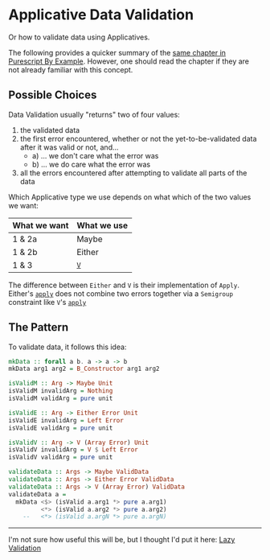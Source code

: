 # Applicative Data Validation

Or how to validate data using Applicatives.

The following provides a quicker summary of the [same chapter in Purescript By Example](https://leanpub.com/purescript/read#leanpub-auto-applicative-validation). However, one should read the chapter if they are not already familiar with this concept.

## Possible Choices

Data Validation usually "returns" two of four values:
1. the validated data
2. the first error encountered, whether or not the yet-to-be-validated data after it was valid or not, and...
    - a) ... we don't care what the error was
    - b) ... we do care what the error was
3. all the errors encountered after attempting to validate all parts of the data

Which Applicative type we use depends on what which of the two values we want:

| What we want | What we use|
| - | - |
| 1 & 2a | Maybe |
| 1 & 2b | Either |
| 1 & 3 | [`V`](https://pursuit.purescript.org/packages/purescript-validation/4.0.0/docs/Data.Validation.Semigroup#t:V) |

The difference between `Either` and `V` is their implementation of `Apply`. Either's [`apply`](https://github.com/purescript/purescript-either/blob/v4.0.0/src/Data/Either.purs#L44-L78) does not combine two errors together via a `Semigroup` constraint like `V`'s [`apply`](https://github.com/purescript/purescript-either/blob/v4.0.0/src/Data/Either.purs#L44-L78)

## The Pattern

To validate data, it follows this idea:
```purescript
mkData :: forall a b. a -> a -> b
mkData arg1 arg2 = B_Constructor arg1 arg2

isValidM :: Arg -> Maybe Unit
isValidM invalidArg = Nothing
isValidM validArg = pure unit

isValidE :: Arg -> Either Error Unit
isValidE invalidArg = Left Error
isValidE validArg = pure unit

isValidV :: Arg -> V (Array Error) Unit
isValidV invalidArg = V $ Left Error
isValidV validArg = pure unit

validateData :: Args -> Maybe ValidData
validateData :: Args -> Either Error ValidData
validateData :: Args -> V (Array Error) ValidData
validateData a =
  mkData <$> (isValid a.arg1 *> pure a.arg1)
         <*> (isValid a.arg2 *> pure a.arg2)
    --   <*> (isValid a.argN *> pure a.argN)
```

<hr>

I'm not sure how useful this will be, but I thought I'd put it here:
[Lazy Validation](https://ro-che.info/articles/2019-03-02-lazy-validation-applicative)
